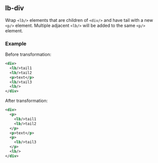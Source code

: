 ## lb-div
Wrap `<lb/>` elements that are children of `<div/>` and have tail with a new `<p/>` element.
Multiple adjacent `<lb/>` will be added to the same `<p/>` element.

### Example
Before transformation:
```xml
<div>
  <lb/>tail1
  <lb/>tail2
  <p>text</p>
  <lb/>tail3
  <lb/>
</div>
```

After transformation:
```xml
<div>
  <p>
    <lb/>tail1
    <lb/>tail2
  </p>
  <p>text</p>
  <p>
    <lb/>tail3
  </p>
  <lb/>
</div>
```

